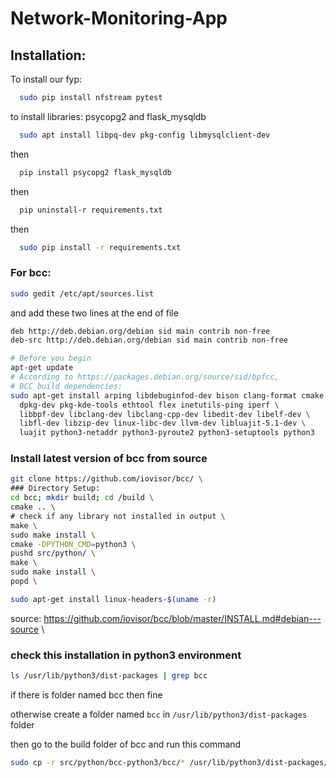 # Network-Monitoring-App
## Installation:

To install our fyp:

```bash
  sudo pip install nfstream pytest
```

to install libraries: psycopg2 and flask_mysqldb
```bash
  sudo apt install libpq-dev pkg-config libmysqlclient-dev
```
then
```bash
  pip install psycopg2 flask_mysqldb
```

then
```bash
  pip uninstall-r requirements.txt
```
then
```bash
  sudo pip install -r requirements.txt
```

### For bcc:

```bash
sudo gedit /etc/apt/sources.list
```
and add these two lines at the end of file

``` bash
deb http://deb.debian.org/debian sid main contrib non-free
deb-src http://deb.debian.org/debian sid main contrib non-free
```

```bash
# Before you begin
apt-get update
# According to https://packages.debian.org/source/sid/bpfcc,
# BCC build dependencies:
sudo apt-get install arping libdebuginfod-dev bison clang-format cmake dh-python \
  dpkg-dev pkg-kde-tools ethtool flex inetutils-ping iperf \
  libbpf-dev libclang-dev libclang-cpp-dev libedit-dev libelf-dev \
  libfl-dev libzip-dev linux-libc-dev llvm-dev libluajit-5.1-dev \
  luajit python3-netaddr python3-pyroute2 python3-setuptools python3
```


### Install latest version of bcc from source

```bash
git clone https://github.com/iovisor/bcc/ \
### Directory Setup:
cd bcc; mkdir build; cd /build \
cmake .. \
# check if any library not installed in output \
make \
sudo make install \
cmake -DPYTHON_CMD=python3 \
pushd src/python/ \
make \
sudo make install \
popd \

sudo apt-get install linux-headers-$(uname -r)

``` 
source: https://github.com/iovisor/bcc/blob/master/INSTALL.md#debian---source \

### check this installation in python3 environment

```bash
ls /usr/lib/python3/dist-packages | grep bcc
```
if there is folder named bcc then fine

otherwise create a folder named `bcc` in `/usr/lib/python3/dist-packages` folder

then go to the build folder of bcc and run this command

```bash
sudo cp -r src/python/bcc-python3/bcc/* /usr/lib/python3/dist-packages/bcc
```
